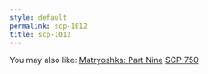 ```yaml
---
style: default
permalink: scp-1012
title: scp-1012
---
```

You may also like:
[Matryoshka: Part Nine](http://scp-wiki.net/matryoshka-nine)
[SCP-750](http://scp-wiki.net/scp-750)